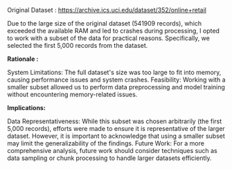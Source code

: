 Original Dataset : https://archive.ics.uci.edu/dataset/352/online+retail

Due to the large size of the original dataset (541909 records), which exceeded the available RAM and led to crashes during processing, I opted to work with a subset of the data for practical reasons. Specifically, we selected the first 5,000 records from the dataset.

**Rationale :**

System Limitations: The full dataset's size was too large to fit into memory, causing performance issues and system crashes.
Feasibility: Working with a smaller subset allowed us to perform data preprocessing and model training without encountering memory-related issues.


**Implications:**

Data Representativeness: While this subset was chosen arbitrarily (the first 5,000 records), efforts were made to ensure it is representative of the larger dataset. However, it is important to acknowledge that using a smaller subset may limit the generalizability of the findings.
Future Work: For a more comprehensive analysis, future work should consider techniques such as data sampling or chunk processing to handle larger datasets efficiently.
